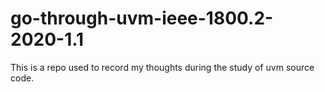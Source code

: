 # go-through-uvm-ieee-1800.2-2020-1.1
This is a repo used to record my thoughts during the study of uvm source code.
